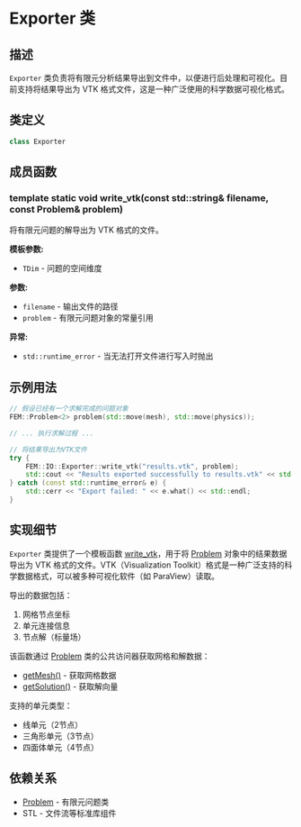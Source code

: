 # Exporter 类

## 描述

`Exporter` 类负责将有限元分析结果导出到文件中，以便进行后处理和可视化。目前支持将结果导出为 VTK 格式文件，这是一种广泛使用的科学数据可视化格式。

## 类定义

```cpp
class Exporter
```

## 成员函数

### template<int TDim> static void write_vtk(const std::string& filename, const Problem<TDim>& problem)

将有限元问题的解导出为 VTK 格式的文件。

**模板参数:**
- `TDim` - 问题的空间维度

**参数:**
- `filename` - 输出文件的路径
- `problem` - 有限元问题对象的常量引用

**异常:**
- `std::runtime_error` - 当无法打开文件进行写入时抛出

## 示例用法

```cpp
// 假设已经有一个求解完成的问题对象
FEM::Problem<2> problem(std::move(mesh), std::move(physics));

// ... 执行求解过程 ...

// 将结果导出为VTK文件
try {
    FEM::IO::Exporter::write_vtk("results.vtk", problem);
    std::cout << "Results exported successfully to results.vtk" << std::endl;
} catch (const std::runtime_error& e) {
    std::cerr << "Export failed: " << e.what() << std::endl;
}
```

## 实现细节

`Exporter` 类提供了一个模板函数 [write_vtk](file:///E:/code/cpp/ETS_FEM_Kernel/fem/io/Exporter.cpp#L15-L66)，用于将 [Problem](../../core/classes/Problem.md) 对象中的结果数据导出为 VTK 格式的文件。VTK（Visualization Toolkit）格式是一种广泛支持的科学数据格式，可以被多种可视化软件（如 ParaView）读取。

导出的数据包括：
1. 网格节点坐标
2. 单元连接信息
3. 节点解（标量场）

该函数通过 [Problem](../../core/classes/Problem.md) 类的公共访问器获取网格和解数据：
- [getMesh()](../../core/classes/Problem.md) - 获取网格数据
- [getSolution()](../../core/classes/Problem.md) - 获取解向量

支持的单元类型：
- 线单元（2节点）
- 三角形单元（3节点）
- 四面体单元（4节点）

## 依赖关系

- [Problem](../../core/classes/Problem.md) - 有限元问题类
- STL - 文件流等标准库组件